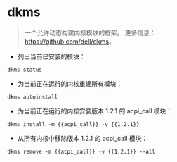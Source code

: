# dkms

> 一个允许动态构建内核模块的框架。
> 更多信息：<https://github.com/dell/dkms>。

- 列出当前已安装的模块：

`dkms status`

- 为当前正在运行的内核重建所有模块：

`dkms autoinstall`

- 为当前正在运行的内核安装版本 1.2.1 的 acpi_call 模块：

`dkms install -m {{acpi_call}} -v {{1.2.1}}`

- 从所有内核中移除版本 1.2.1 的 acpi_call 模块：

`dkms remove -m {{acpi_call}} -v {{1.2.1}} --all`
